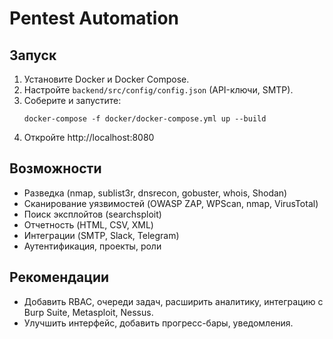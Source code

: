 # Pentest Automation

## Запуск

1. Установите Docker и Docker Compose.
2. Настройте `backend/src/config/config.json` (API-ключи, SMTP).
3. Соберите и запустите:
   ```
   docker-compose -f docker/docker-compose.yml up --build
   ```
4. Откройте http://localhost:8080

## Возможности

- Разведка (nmap, sublist3r, dnsrecon, gobuster, whois, Shodan)
- Сканирование уязвимостей (OWASP ZAP, WPScan, nmap, VirusTotal)
- Поиск эксплойтов (searchsploit)
- Отчетность (HTML, CSV, XML)
- Интеграции (SMTP, Slack, Telegram)
- Аутентификация, проекты, роли

## Рекомендации

- Добавить RBAC, очереди задач, расширить аналитику, интеграцию с Burp Suite, Metasploit, Nessus.
- Улучшить интерфейс, добавить прогресс-бары, уведомления.